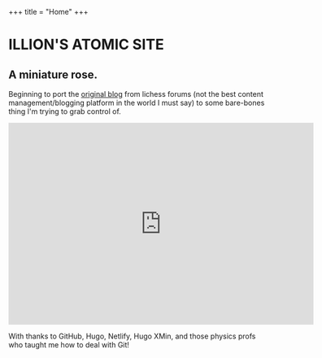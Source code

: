 +++
title = "Home"
+++

# ILLION'S ATOMIC SITE

## A miniature rose.

Beginning to port the [original blog](https://lichess.org/forum/team-illions-atomic-blog) from lichess forums (not the best content management/blogging platform in the world I must say) to some bare-bones thing I'm trying to grab control of.

<iframe width=600 height=397 frameborder=0 src="https://lichess.org/embed/SYLZUKxv#26?theme=auto&amp;bg=light"></iframe>

With thanks to GitHub, Hugo, Netlify, Hugo XMin, and those physics profs who taught me how to deal with Git!